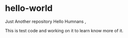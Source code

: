 # hello-world
Just Another repository 
 Hello Humnans , 
 
 This is test code and working on it to learn know more of it. 
